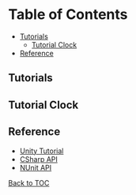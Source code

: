 
Table of Contents
=================

* [Tutorials](#tutorials)
  * [Tutorial Clock](#tutorial-clock)
* [Reference](#reference)

Tutorials
---------

Tutorial Clock
--------------

Reference
---------

* [Unity Tutorial](https://catlikecoding.com/unity/tutorials)
* [CSharp API](https://docs.microsoft.com/en-us/dotnet/api/?view=netcore-2.2)
* [NUnit API](https://github.com/nunit/docs/wiki/Constraints)

[Back to TOC](#table-of-contents)
